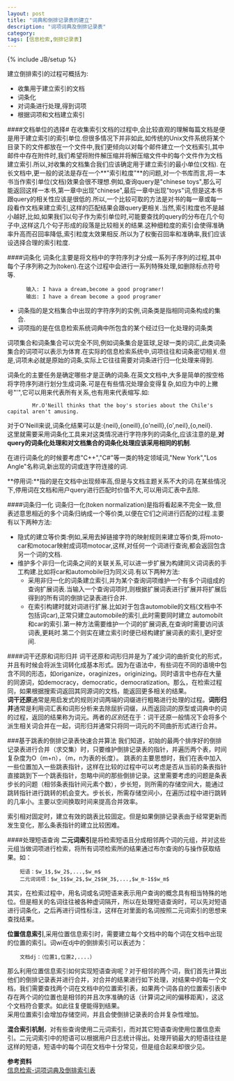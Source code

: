 ```yaml
---
layout: post
title: "词典和倒排记录表的建立"
description: "词项词典及倒排记录表"
category: 
tags: [信息检索,倒排记录表]
---
```

{% include JB/setup %}

建立倒排索引的过程可概括为:  
* 收集用于建立索引的文档  
* 词条化  
* 对词条进行处理,得到词项  
* 根据词项和文档建立索引  

####文档单位的选择#
在收集索引文档的过程中,会比较直观的理解每篇文档是便是用于建立索引的索引单位.但很多情况下并非如此,如传统的Unix文件系统将某个目录下的文件都放在一个文件中,我们更倾向以对每个邮件建立一个文档索引,其中邮件中存在附件时,我们希望将附件解压缩并将解压缩文件中的每个文件作为文档建立索引.所以,对收集的文档集合我们应该确定用于建立索引的最小单位(文档).
在长文档中,更一般的说法是存在一个**"索引粒度"**的问题,对一个书库而言,将一本书当作索引单位(文档)效果会很不理想.例如,查询query是"chinese toys",那么可能返回这样一本书,第一章中出现"chinese",最后一章中出现"toys"词,但是这本书跟query的相关性应该是很低的.所以,一个比较可取的方法是对书的每一章或每一段看作文档来建立索引,这样的匹配结果会跟query更相关.当然,索引粒度也不是越小越好,比如,如果我们以句子作为索引单位时,可能要查找的query的分布在几个句子中,这样这几个句子形成的段落是比较相关的结果.这种细粒度的索引会使得准确率升高而召回率降低,索引粒度太效果相反.所以为了权衡召回率和准确率,我们应该设选择合理的索引粒度.

####词条化
词条化主要是将文档中的字符序列才分成一系列子序列的过程,其中每个子序列称之为(token).在这个过程中会进行一系列特殊处理,如删除标点符号等.   
```
      输入: I hava a dream,become a good programer!       
      输出: I have a dream become a good programer
```

* 词条指的是文档集合中出现的字符序列的实例,词条类是指相同词条构成的集合.  
* 词项指的是在信息检索系统词典中所包含的某个经过归一化处理的词条类

词项集合和词条集合可以完全不同,例如词条集合是篮球,足球一类的词汇,此类词条集合的词项可以表示为体育.在实际的信息检索系统中,词项往往和词条密切相关.但是,词项未必就是原始的词条,实际上它往往需要对词条进行归一化处理来得到.

词条化的主要任务是确定哪些才是正确的词条.在英文文档中,大多是简单的按空格将字符序列进行划分生成词条.可是在有些情况处理会变得复杂,如应为中的上撇号"'",它可以用来代表所有关系,也有用来代表缩写.如:  
```
		Mr.O'Neill thinks that the boy's stories about the Chile's capital aren't amusing.  
```
对于O'Neill来说,词条化结果可以是:{neil},{oneill},{o'neill},{o',neil},{o,neil}.     
这里就需要采用词条化工具来对这类情况进行字符序列的词条化,应该注意的是,**对query的词条化处理和对文档集合的词条化处理应该采用相同的机制**.  

在进行词条化的时候要考虑"C++","C#"等一类的特定领域词,"New York","Los Angle"名称词,新出现的词或连字符连接的词.

**停用词:**指的是在文档中出现频率高,但是与文档主题关系不大的词.在某些情况下,停用词在文档和用户query进行匹配时价值不大,可以用词汇表中去除.

####词条归一化
词条归一化(token normalization)是指将看起来不完全一致,但表述意思相近的多个词条归纳成一个等价类,以便在它们之间进行匹配的过程.主要有以下两种方法:  

* 隐式的建立等价类:例如,采用去掉链接字符的映射规则来建立等价类,将moto-car和motocar映射成词项motocar,这样,对任何一个词进行查询,都会返回包含另一个词的文档.  
* 维护多个非归一化词条之间的关联关系,可以进一步扩展为构建同义词词表的手工构建.比如将car和automobile归为同义词.有以下两种方法:   
	* 采用非归一化的词条建立索引,并为某个查询词项维护一个有多个词组成的查询扩展词表.当输入一个查询词项时,则根据扩展词表进行扩展并将扩展后得到的所有词的倒排记录表进行合并.   
	* 在索引构建时就对词进行扩展.比如对于包含automobile的文档(文档中不包括词car),正常只建立automobile的索引,此时需要同时建立
	automobilt和car的索引.第一种方法需要维护一个词的扩展词表,在查询时需要访问该词表,更耗时.第二个则实在建立索引时便已经构建扩展词表的索引,更好空间.   

####词干还原和词形归并
词干还原和词形归并是为了减少词的曲折变化的形式，并且有时候会将派生词转化成基本形式。因为在语法中，有些词在不同的语境中包含不同的形态，如origanize，oraginizes，originizing。同时语言中也存在大量的同源词，如democracy，democratic，democratization。那么，在检索过程同，如果根据搜索词返回其同源词的文档，能返回更多相关的结果。	
**词干还原**通常是用启发式的规则对词两端的词缀进行粗略进行处理的过程。**词形归并**通常是利用词汇表和词形分析来去除屈折词缀，从而返回词的原型或词典中的词的过程，返回的结果称为词元。两者的*区别*还在于：词干还原一般情况下会将多个派生相关词合并在一起，词形归并通常只将同一词元的不同曲折形式进行合并。	

###基于跳表的倒排记录表快速合并算法	
我们知道，初始的最两个排序好的倒排记录表进行合并（求交集）时，只要维护倒排记录表的指针，并遍历两个表，时间复杂度为O（m+n），（m，n为表的长度）。
跳表的主要思想时，我们在表中加入一些位置加入一些跳表指针，这样在比较的过程中可以考虑是否从当前的条表指针直接跳到下一个跳表指针，忽略中间的那些倒排记录。这里需要考虑的问题是条表步长的问题（相邻条表指针间元素个数），步长短，则所需的存储空间大，能通过跳转指针进行跳转的机会变大。步长长，所需存储空间小，在遍历过程中进行跳转的几率小。主要以空间换取时间来提高合并效率。		

索引相对固定时，建立有效的跳表比较固定。但是如果倒排记录表由于经常更新而发生变化，那么条表指针的建立比较困难。		

####处理短语查询
**二元词索引**是将检索短语且分成相邻两个词的元组，并对这些元组当做词项进行检索，将所有词项检索所的结果通过布尔查询的与操作获取结果。如：		
```
	短语：$w_1$,$w_2$,...,$w_m$	
	二元词词项：$w_1$$w_2$,$w_2$$W_3$,...,$w_m-1$$w_m$	
```
其实，在检索过程中，用名词或名词短语来表示用户查询的概念具有相当特殊的地位。但是相关的名词往往被各种虚词隔开，所以在处理短语查询时，可以先对短语进行词条化，之后再进行词性标注，这样在对里面的名词按照二元词索引的思想来查找结果。	

**位置信息索引**,采用位置信息索引时，需要建立每个文档中的每个词在文档中出现的位置的索引。词wi在dj中的倒排索引可以表述为：		
```
	文档dj：（位置1,位置2,....）
```
那么利用位置信息索引如何实现短语查询呢？对于相邻的两个词，我们首先计算出他们的倒排记录表并进行合并，对合并的结果进行如下处理，对结果中的每一个文档，我们需要查找两个词在文档中的位置索引表，如果两个词各自的位置索引表中存在两个词的位置也是相邻的并且次序准确的话（计算词之间的偏移距离），这这个文档符合要求。如此往复便能得到结果。		
采用位置索引会增加存储空间，并且会使倒排记录表的合并复杂性增加。	

**混合索引机制**，对有些查询使用二元词索引，而对其它短语查询使用位置信息索引。二元词索引中的短语可以根据用户日志统计得出。处理开销最大的短语往往是这样的短语，短语中的每个词在文档中十分常见，但是组合起来却很少见。	

**参考资料**		
[信息检索-词项词典及倒排索引表](https://www.google.com.hk/search?q=%E4%BF%A1%E6%81%AF%E6%A3%80%E7%B4%A2%E5%AF%BC%E8%AE%BA&oq=%E4%BF%A1%E6%81%AF%E6%A3%80%E7%B4%A2%E5%AF%BC%E8%AE%BA&aqs=chrome..69i57j69i65j69i61l3j0.3218j0j1&sourceid=chrome&ie=UTF-8)		